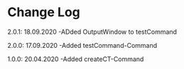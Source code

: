 # Change Log

2.0.1: 18.09.2020
    -ADded OutputWindow to testCommand

2.0.0: 17.09.2020
    -Added testCommand-Command

1.0.0: 20.04.2020
    -Added createCT-Command